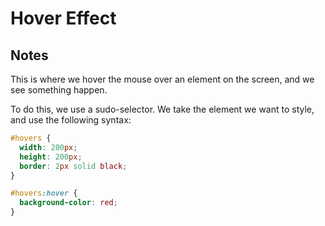 # Hover Effect

## Notes

This is where we hover the mouse over an element on the screen, and we see something happen.

To do this, we use a sudo-selector. We take the element we want to style, and use the following syntax:

```css
#hovers {
  width: 200px;
  height: 200px;
  border: 2px solid black;
}

#hovers:hover {
  background-color: red;
}
```